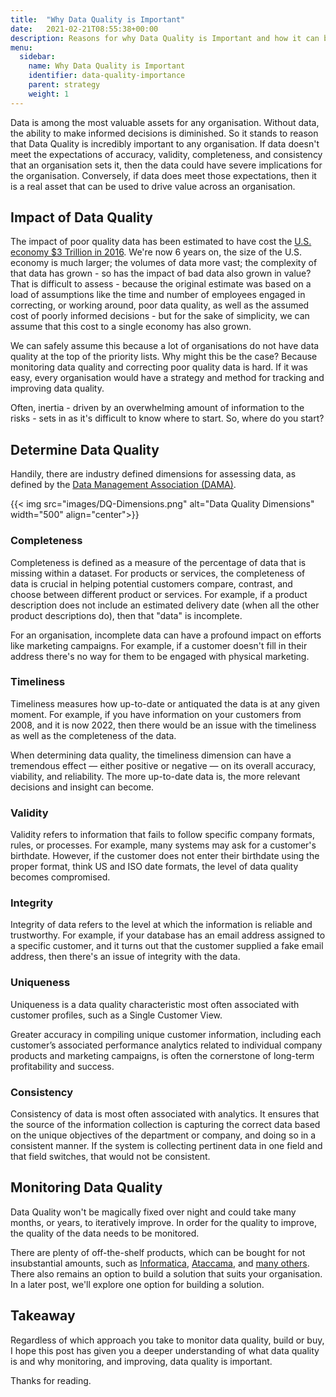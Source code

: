 ```yaml
---
title:  "Why Data Quality is Important"
date:   2021-02-21T08:55:38+00:00
description: Reasons for why Data Quality is Important and how it can be monitored
menu:
  sidebar:
    name: Why Data Quality is Important
    identifier: data-quality-importance
    parent: strategy
    weight: 1
---
```


Data is among the most valuable assets for any organisation. Without data, the ability to make informed decisions is diminished. So it stands to reason that Data Quality is incredibly important to any organisation. If data doesn't meet the expectations of accuracy, validity, completeness, and consistency that an organisation sets it, then the data could have severe implications for the organisation. Conversely, if data does meet those expectations, then it is a real asset that can be used to drive value across an organisation.

## Impact of Data Quality

The impact of poor quality data has been estimated to have cost the [U.S. economy $3 Trillion in 2016](https://hbr.org/2016/09/bad-data-costs-the-u-s-3-trillion-per-year?utm_content=179514481&utm_medium=social&utm_source=linkedin&hss_channel=lis-HB_hMVbwP0). We're now 6 years on, the size of the U.S. economy is much larger; the volumes of data more vast; the complexity of that data has grown - so has the impact of bad data also grown in value? That is difficult to assess - because the original estimate was based on a load of assumptions like the time and number of employees engaged in correcting, or working around, poor data quality, as well as the assumed cost of poorly informed decisions - but for the sake of simplicity, we can assume that this cost to a single economy has also grown.

We can safely assume this because a lot of organisations do not have data quality at the top of the priority lists. Why might this be the case? Because monitoring data quality and correcting poor quality data is hard. If it was easy, every organisation would have a strategy and method for tracking and improving data quality.

Often, inertia - driven by an overwhelming amount of information to the risks - sets in as it's difficult to know where to start. So, where do you start?

## Determine Data Quality

Handily, there are industry defined dimensions for assessing data, as defined by the [Data Management Association (DAMA)](https://www.dama.org/cpages/home).

{{< img src="images/DQ-Dimensions.png" alt="Data Quality Dimensions" width="500" align="center">}}

### Completeness

Completeness is defined as a measure of the percentage of data that is missing within a dataset. For products or services, the completeness of data is crucial in helping potential customers compare, contrast, and choose between different product or services. For example, if a product description does not include an estimated delivery date (when all the other product descriptions do), then that "data" is incomplete.

For an organisation, incomplete data can have a profound impact on efforts like marketing campaigns. For example, if a customer doesn't fill in their address there's no way for them to be engaged with physical marketing.

### Timeliness

Timeliness measures how up-to-date or antiquated the data is at any given moment. For example, if you have information on your customers from 2008, and it is now 2022, then there would be an issue with the timeliness as well as the completeness of the data.

When determining data quality, the timeliness dimension can have a tremendous effect — either positive or negative — on its overall accuracy, viability, and reliability. The more up-to-date data is, the more relevant decisions and insight can become.

### Validity

Validity refers to information that fails to follow specific company formats, rules, or processes. For example, many systems may ask for a customer's birthdate. However, if the customer does not enter their birthdate using the proper format, think US and ISO date formats, the level of data quality becomes compromised.

### Integrity

Integrity of data refers to the level at which the information is reliable and trustworthy. For example, if your database has an email address assigned to a specific customer, and it turns out that the customer supplied a fake email address, then there's an issue of integrity with the data.

### Uniqueness

Uniqueness is a data quality characteristic most often associated with customer profiles, such as a Single Customer View.

Greater accuracy in compiling unique customer information, including each customer’s associated performance analytics related to individual company products and marketing campaigns, is often the cornerstone of long-term profitability and success.

### Consistency

Consistency of data is most often associated with analytics. It ensures that the source of the information collection is capturing the correct data based on the unique objectives of the department or company, and doing so in a consistent manner. If the system is collecting pertinent data in one field and that field switches, that would not be consistent.

## Monitoring Data Quality

Data Quality won't be magically fixed over night and could take many months, or years, to iteratively improve. In order for the quality to improve, the quality of the data needs to be monitored.

There are plenty of off-the-shelf products, which can be bought for not insubstantial amounts, such as [Informatica](https://www.informatica.com/gb/products/data-quality.html), [Ataccama](https://www.ataccama.com/platform/data-quality), and [many others](https://www.gartner.com/reviews/market/data-quality-solutions). There also remains an option to build a solution that suits your organisation. In a later post, we'll explore one option for building a solution.

## Takeaway

Regardless of which approach you take to monitor data quality, build or buy, I hope this post has given you a deeper understanding of what data quality is and why monitoring, and improving, data quality is important.

Thanks for reading.
